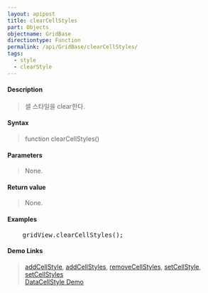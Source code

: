 ```yaml
---
layout: apipost
title: clearCellStyles
part: Objects
objectname: GridBase
directiontype: Function
permalink: /api/GridBase/clearCellStyles/
tags:
  - style
  - clearStyle
---
```



#### Description

> 셀 스타일을 clear한다.

#### Syntax

> function clearCellStyles()

#### Parameters

> None.

#### Return value

> None.

#### Examples 

<pre class="prettyprint">
    gridView.clearCellStyles();
</pre>

#### Demo Links
> [addCellStyle](/api/GridBase/addCellStyle), [addCellStyles](/api/GridBase/addCellStyles), [removeCellStyles](/api/GridBase/removeCellStyles), [setCellStyle](/setCellStyle), [setCellStyles](/api/GridBase/setCellStyles)    
> [DataCellStyle Demo](http://demo.realgrid.com/Demo/DataCellStyleConcept)